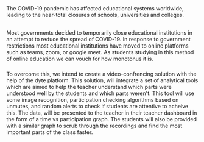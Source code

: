 ##
The COVID-19 pandemic has affected educational systems worldwide, leading to the near-total closures of schools, universities and colleges. 
##
Most governments decided to temporarily close educational institutions in an attempt to reduce the spread of COVID-19. In response to government restrictions most educational institutions have moved to online platforms such as teams, zoom, or google meet. As students studying in this method of online education we can vouch for how monotonus it is. 
###
To overcome this, we intend to create a video-confrencing solution with the help of the dyte platform. This solution, will integrate a set of analytical tools which are aimed to help the teacher understand which parts were understood well by the students and which parts weren't. This tool will use some image recognition, participation checking algorithms based on unmutes, and random alerts to check if students are attentive to acheive this. The data, will be presented to the teacher in their teacher dashboard in the form of a time vs participation graph. The students will also be provided with a similar graph to scrub through the recordings and find the most important parts of the class faster.
